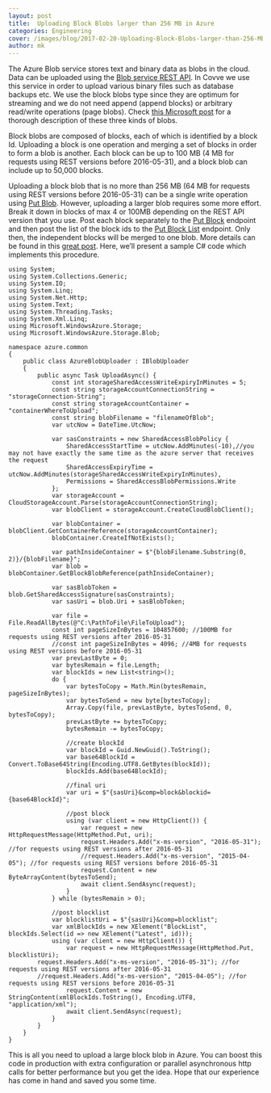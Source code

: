 ```yaml
---
layout: post
title:  Uploading Block Blobs larger than 256 MB in Azure
categories: Engineering
cover: /images/blog/2017-02-20-Uploading-Block-Blobs-larger-than-256-Mb-in-Azure/blob.png
author: mk
---
```

The Azure Blob service stores text and binary data as blobs in the cloud. Data can be uploaded using the [Blob service REST API][Blob service REST API]. In Covve we use this service in order to upload various binary files such as database backups etc. We use the block blobs type since they are optimum for streaming and we do not need append (append blocks) or arbitrary read/write operations (page blobs). Check [this Microsoft post][this Microsoft post] for a thorough description of these three kinds of blobs.
<!--more-->

Block blobs are composed of blocks, each of which is identified by a block Id. Uploading a block is one operation and merging a set of blocks in order to form a blob is another. Each block can be up to 100 MB (4 MB for requests using REST versions before 2016-05-31), and a block blob can include up to 50,000 blocks. 

Uploading a block blob that is no more than 256 MB (64 MB for requests using REST versions before 2016-05-31) can be a single write operation using [Put Blob][Put Blob]. However, uploading a larger blob requires some more effort. Break it down in blocks of max 4 or 100MB depending on the REST API version that you use. Post each block separately to the [Put Block][Put Block] endpoint  and then post the list of the block ids to the [Put Block List][Put Block List] endpoint. Only then, the independent blocks will be merged to one blob. More details can be found in this [great post][great post]. Here, we’ll present a sample C# code which implements this procedure.

~~~
using System;
using System.Collections.Generic;
using System.IO;
using System.Linq;
using System.Net.Http;
using System.Text;
using System.Threading.Tasks;
using System.Xml.Linq;
using Microsoft.WindowsAzure.Storage;
using Microsoft.WindowsAzure.Storage.Blob;

namespace azure.common
{
    public class AzureBlobUploader : IBlobUploader
    {
        public async Task UploadAsync() {
            const int storageSharedAccessWriteExpiryInMinutes = 5;
            const string storageAccountConnectionString = "storageConnection-String";
            const string storageAccountContainer = "containerWhereToUpload";
            const string blobFilename = "filenameOfBlob";
            var utcNow = DateTime.UtcNow;

            var sasConstraints = new SharedAccessBlobPolicy {
                SharedAccessStartTime = utcNow.AddMinutes(-10),//you may not have exactly the same time as the azure server that receives the request 
                SharedAccessExpiryTime = utcNow.AddMinutes(storageSharedAccessWriteExpiryInMinutes),
                Permissions = SharedAccessBlobPermissions.Write
            };
            var storageAccount = CloudStorageAccount.Parse(storageAccountConnectionString);
            var blobClient = storageAccount.CreateCloudBlobClient();

            var blobContainer = blobClient.GetContainerReference(storageAccountContainer);
            blobContainer.CreateIfNotExists();

            var pathInsideContainer = $"{blobFilename.Substring(0, 2)}/{blobFilename}";
            var blob = blobContainer.GetBlockBlobReference(pathInsideContainer);

            var sasBlobToken = blob.GetSharedAccessSignature(sasConstraints);
            var sasUri = blob.Uri + sasBlobToken;

		    var file = File.ReadAllBytes(@"C:\PathToFile\FileToUpload");
		    const int pageSizeInBytes = 104857600; //100MB for requests using REST versions after 2016-05-31
		    //const int pageSizeInBytes = 4096; //4MB for requests using REST versions before 2016-05-31
            var prevLastByte = 0;
            var bytesRemain = file.Length;
            var blockIds = new List<string>();
            do {                
                var bytesToCopy = Math.Min(bytesRemain, pageSizeInBytes);
                var bytesToSend = new byte[bytesToCopy];
				Array.Copy(file, prevLastByte, bytesToSend, 0, bytesToCopy);
                prevLastByte += bytesToCopy;
                bytesRemain -= bytesToCopy;

                //create blockId
                var blockId = Guid.NewGuid().ToString();
                var base64BlockId = Convert.ToBase64String(Encoding.UTF8.GetBytes(blockId));
                blockIds.Add(base64BlockId);

                //final uri
                var uri = $"{sasUri}&comp=block&blockid={base64BlockId}";

                //post block
                using (var client = new HttpClient()) {
                    var request = new HttpRequestMessage(HttpMethod.Put, uri);
			        request.Headers.Add("x-ms-version", "2016-05-31"); //for requests using REST versions after 2016-05-31
			        //request.Headers.Add("x-ms-version", "2015-04-05"); //for requests using REST versions before 2016-05-31
                    request.Content = new ByteArrayContent(bytesToSend);
                    await client.SendAsync(request);
                }
            } while (bytesRemain > 0);

            //post blocklist
            var blocklistUri = $"{sasUri}&comp=blocklist";
            var xmlBlockIds = new XElement("BlockList", blockIds.Select(id => new XElement("Latest", id)));
            using (var client = new HttpClient()) {
                var request = new HttpRequestMessage(HttpMethod.Put, blocklistUri);
		request.Headers.Add("x-ms-version", "2016-05-31"); //for requests using REST versions after 2016-05-31
		//request.Headers.Add("x-ms-version", "2015-04-05"); //for requests using REST versions before 2016-05-31
                request.Content = new StringContent(xmlBlockIds.ToString(), Encoding.UTF8, "application/xml");
                await client.SendAsync(request);
            }
        }
    }
}
~~~

This is all you need to upload a large block blob in Azure. You can boost this code in production with extra configuration or parallel asynchronous http calls for better performance but you get the idea. Hope that our experience has come in hand and saved you some time.

[Blob service REST API]: https://docs.microsoft.com/en-us/rest/api/storageservices/fileservices/blob-service-rest-api
[this Microsoft post]: https://docs.microsoft.com/en-us/rest/api/storageservices/fileservices/understanding-block-blobs--append-blobs--and-page-blobs
[Put Blob]: https://docs.microsoft.com/en-us/rest/api/storageservices/fileservices/put-blob
[Put Block]: https://docs.microsoft.com/en-us/rest/api/storageservices/fileservices/put-block
[Put Block List]: https://docs.microsoft.com/en-us/rest/api/storageservices/fileservices/put-block-list
[great post]: https://docs.microsoft.com/en-us/rest/api/storageservices/fileservices/Understanding-Block-Blobs--Append-Blobs--and-Page-Blobs?redirectedfrom=MSDN